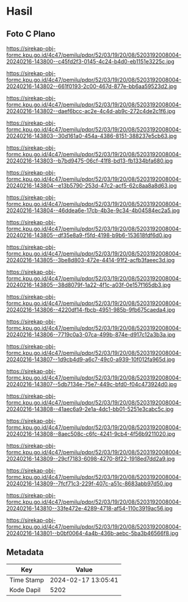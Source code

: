 # Hasil

## Foto C Plano

https://sirekap-obj-formc.kpu.go.id/4c47/pemilu/pdpr/52/03/19/20/08/5203192008004-20240216-143800--c45fd2f3-0145-4c24-b4d0-eb1151e3225c.jpg

https://sirekap-obj-formc.kpu.go.id/4c47/pemilu/pdpr/52/03/19/20/08/5203192008004-20240216-143802--661f0193-2c00-467d-877e-bb6aa59523d2.jpg

https://sirekap-obj-formc.kpu.go.id/4c47/pemilu/pdpr/52/03/19/20/08/5203192008004-20240216-143802--daef6bcc-ac2e-4c4d-ab9c-272c4de2c1f6.jpg

https://sirekap-obj-formc.kpu.go.id/4c47/pemilu/pdpr/52/03/19/20/08/5203192008004-20240216-143803--30d161a0-454a-4386-8151-388237e5cb63.jpg

https://sirekap-obj-formc.kpu.go.id/4c47/pemilu/pdpr/52/03/19/20/08/5203192008004-20240216-143803--b7bd9475-06cf-41f8-bd13-fb1334bfa680.jpg

https://sirekap-obj-formc.kpu.go.id/4c47/pemilu/pdpr/52/03/19/20/08/5203192008004-20240216-143804--e13b5790-253d-47c2-acf5-62c8aa8a8d63.jpg

https://sirekap-obj-formc.kpu.go.id/4c47/pemilu/pdpr/52/03/19/20/08/5203192008004-20240216-143804--46ddea6e-17cb-4b3e-9c34-4b04584ec2a5.jpg

https://sirekap-obj-formc.kpu.go.id/4c47/pemilu/pdpr/52/03/19/20/08/5203192008004-20240216-143805--df35e8a9-f5fd-4198-b9b6-153618fdf6d0.jpg

https://sirekap-obj-formc.kpu.go.id/4c47/pemilu/pdpr/52/03/19/20/08/5203192008004-20240216-143805--3be8d803-472e-4414-91f2-acfb3faeec3d.jpg

https://sirekap-obj-formc.kpu.go.id/4c47/pemilu/pdpr/52/03/19/20/08/5203192008004-20240216-143805--38d8079f-1a22-4f1c-a03f-0e157f165db3.jpg

https://sirekap-obj-formc.kpu.go.id/4c47/pemilu/pdpr/52/03/19/20/08/5203192008004-20240216-143806--4220df14-fbcb-4951-985b-9fb675caeda4.jpg

https://sirekap-obj-formc.kpu.go.id/4c47/pemilu/pdpr/52/03/19/20/08/5203192008004-20240216-143806--7719c0a3-07ca-499b-874e-d917c12a3b3a.jpg

https://sirekap-obj-formc.kpu.go.id/4c47/pemilu/pdpr/52/03/19/20/08/5203192008004-20240216-143807--1d9cb4d9-a6c7-49c0-a939-10f012fa965d.jpg

https://sirekap-obj-formc.kpu.go.id/4c47/pemilu/pdpr/52/03/19/20/08/5203192008004-20240216-143807--5db7134e-75e7-449c-bfd0-f04c473924d0.jpg

https://sirekap-obj-formc.kpu.go.id/4c47/pemilu/pdpr/52/03/19/20/08/5203192008004-20240216-143808--41aec6a9-2e1a-4dc1-bb01-5251e3cabc5c.jpg

https://sirekap-obj-formc.kpu.go.id/4c47/pemilu/pdpr/52/03/19/20/08/5203192008004-20240216-143808--8aec508c-c6fc-4241-9cb4-4f56b9211020.jpg

https://sirekap-obj-formc.kpu.go.id/4c47/pemilu/pdpr/52/03/19/20/08/5203192008004-20240216-143809--29cf7183-6098-4270-8f22-1918ed7dd2a9.jpg

https://sirekap-obj-formc.kpu.go.id/4c47/pemilu/pdpr/52/03/19/20/08/5203192008004-20240216-143809--7fcf71c3-229f-407c-a51c-8683abb97d50.jpg

https://sirekap-obj-formc.kpu.go.id/4c47/pemilu/pdpr/52/03/19/20/08/5203192008004-20240216-143810--33fe472e-4289-4718-af54-110c3919ac56.jpg

https://sirekap-obj-formc.kpu.go.id/4c47/pemilu/pdpr/52/03/19/20/08/5203192008004-20240216-143801--b0bf0064-4a4b-436b-aebc-5ba3b46566f8.jpg


## Metadata

| Key        | Value               |
| ---------- | ------------------- |
| Time Stamp | 2024-02-17 13:05:41 |
| Kode Dapil | 5202                |



